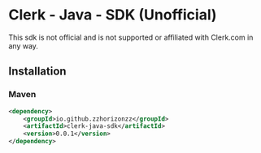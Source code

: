 # Clerk - Java - SDK (Unofficial)

This sdk is not official and is not supported or affiliated with Clerk.com in any way.

## Installation

### Maven

```xml
<dependency>
    <groupId>io.github.zzhorizonzz</groupId>
    <artifactId>clerk-java-sdk</artifactId>
    <version>0.0.1</version>
</dependency>
